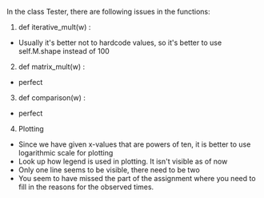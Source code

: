 In the class Tester, there are following issues in the functions: 

1. def iterative_mult(w) :
* Usually it's better not to hardcode values, so it's better to use self.M.shape instead of 100

2. def matrix_mult(w) :
* perfect

3. def comparison(w) :
* perfect 

4. Plotting
* Since we have given x-values that are powers of ten, it is better to use logarithmic scale for plotting
* Look up how legend is used in plotting. It isn't visible as of now
* Only one line seems to be visible, there need to be two
* You seem to have missed the part of the assignment where you need to fill in the reasons for the observed times.
